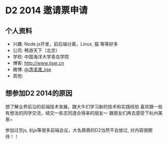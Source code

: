 # D2 2014 邀请票申请

## 个人资料

- 兴趣: Node.js开发，前后端分离，Linux, 猫 等等好多
- 公司: 畅游天下（北京）
- 学校: 中国海洋大学青岛学院
- 博客: http://www.ijser.cn
- 微博: [@清凌渡_ijse](http://weibo.com/ijser/)
- 其他: 

## 想参加D2 2014的原因

想了解业界前沿的前端技术发展，跟大牛们学习新的技术和实践经验
喜欢跟一些有想法的同学交流，结交一些志同道合得来的朋友～
跟朋友们再去感受下杭州美景~

参加过京js, 杭js等很多前端会议，大名鼎鼎的D2当然不会放过, 对内容很期待！！

